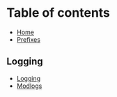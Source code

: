 # Table of contents

* [Home](README.md)
* [Prefixes](prefixes.md)

## Logging

* [Logging](logging-1/logging.md)
* [Modlogs](logging-1/modlogs.md)

